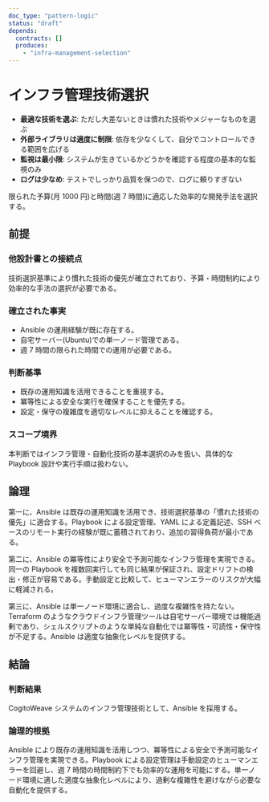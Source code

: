 ```yaml
---
doc_type: "pattern-logic"
status: "draft"
depends:
  contracts: []
  produces:
    - "infra-management-selection"
---
```


# インフラ管理技術選択

<!-- PREMISE_BEGIN: technology-selection-criteria -->

- **最適な技術を選ぶ**: ただし大差ないときは慣れた技術やメジャーなものを選ぶ
- **外部ライブラリは適度に制限**: 依存を少なくして、自分でコントロールできる範囲を広げる
- **監視は最小限**: システムが生きているかどうかを確認する程度の基本的な監視のみ
- **ログは少なめ**: テストでしっかり品質を保つので、ログに頼りすぎない

<!-- PREMISE_END: technology-selection-criteria -->

<!-- PREMISE_BEGIN: budget-time-constraints -->

限られた予算(月 1000 円)と時間(週 7 時間)に適応した効率的な開発手法を選択する。

<!-- PREMISE_END: budget-time-constraints -->

## 前提

### 他設計書との接続点

技術選択基準により慣れた技術の優先が確立されており、予算・時間制約により効率的な手法の選択が必要である。

### 確立された事実

- Ansible の運用経験が既に存在する。
- 自宅サーバー(Ubuntu)での単一ノード管理である。
- 週 7 時間の限られた時間での運用が必要である。

### 判断基準

- 既存の運用知識を活用できることを重視する。
- 冪等性による安全な実行を確保することを優先する。
- 設定・保守の複雑度を適切なレベルに抑えることを確認する。

### スコープ境界

本判断ではインフラ管理・自動化技術の基本選択のみを扱い、具体的な Playbook 設計や実行手順は扱わない。

## 論理

第一に、Ansible は既存の運用知識を活用でき、技術選択基準の「慣れた技術の優先」に適合する。Playbook による設定管理、YAML による定義記述、SSH ベースのリモート実行の経験が既に蓄積されており、追加の習得負荷が最小である。

第二に、Ansible の冪等性により安全で予測可能なインフラ管理を実現できる。同一の Playbook を複数回実行しても同じ結果が保証され、設定ドリフトの検出・修正が容易である。手動設定と比較して、ヒューマンエラーのリスクが大幅に軽減される。

第三に、Ansible は単一ノード環境に適合し、過度な複雑性を持たない。Terraform のようなクラウドインフラ管理ツールは自宅サーバー環境では機能過剰であり、シェルスクリプトのような単純な自動化では冪等性・可読性・保守性が不足する。Ansible は適度な抽象化レベルを提供する。

## 結論

### 判断結果

<!-- GLOBAL_CONCLUSION_BEGIN: infra-management-selection -->

CogitoWeave システムのインフラ管理技術として、Ansible を採用する。

<!-- GLOBAL_CONCLUSION_END: infra-management-selection -->

### 論理的根拠

Ansible により既存の運用知識を活用しつつ、冪等性による安全で予測可能なインフラ管理を実現できる。Playbook による設定管理は手動設定のヒューマンエラーを回避し、週 7 時間の時間制約下でも効率的な運用を可能にする。単一ノード環境に適した適度な抽象化レベルにより、過剰な複雑性を避けながら必要な自動化を提供する。
